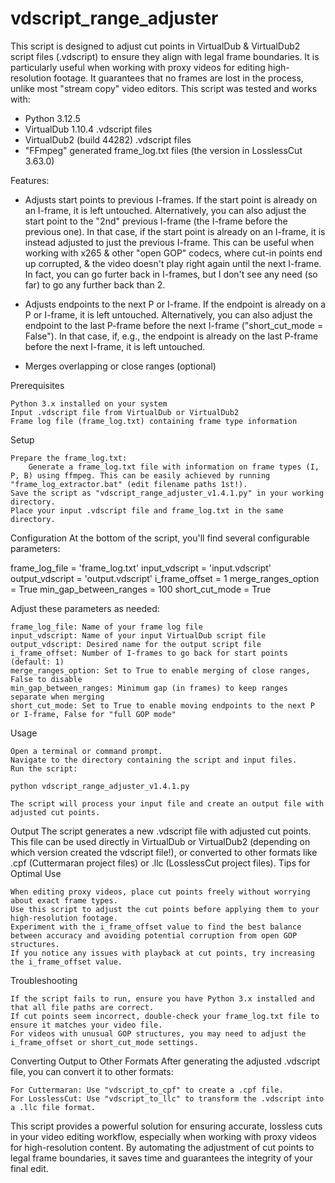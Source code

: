 # vdscript_range_adjuster
This script is designed to adjust cut points in VirtualDub &amp; VirtualDub2 script files (.vdscript) to ensure they align with legal frame boundaries.
It is particularly useful when working with proxy videos for editing high-resolution footage. It guarantees that no frames are lost in the process, unlike most "stream copy" video editors.
This script was tested and works with:
- Python 3.12.5
- VirtualDub 1.10.4 .vdscript files
- VirtualDub2 (build 44282) .vdscript files
- "FFmpeg" generated frame_log.txt files (the version in LosslessCut 3.63.0)

Features:

- Adjusts start points to previous I-frames. If the start point is already on an I-frame, it is left untouched. 
    Alternatively, you can also adjust the start point to the "2nd" previous I-frame (the I-frame before the previous one). In that case, if the start point is already on an I-frame, it is instead adjusted to just the previous I-frame. This can be useful when working with x265 & other "open GOP" codecs, where cut-in points end up corrupted, & the video doesn't play right again until the next I-frame.
    In fact, you can go furter back in I-frames, but I don't see any need (so far) to go any further back than 2.

- Adjusts endpoints to the next P or I-frame. If the endpoint is already on a P or I-frame, it is left untouched.
    Alternatively, you can also adjust the endpoint to the last P-frame before the next I-frame ("short_cut_mode = False"). In that case, if, e.g., the endpoint is already on the last P-frame before the next I-frame, it is left untouched.
    
- Merges overlapping or close ranges (optional)

Prerequisites

    Python 3.x installed on your system
    Input .vdscript file from VirtualDub or VirtualDub2
    Frame log file (frame_log.txt) containing frame type information

Setup

    Prepare the frame_log.txt:
        Generate a frame_log.txt file with information on frame types (I, P, B) using ffmpeg. This can be easily achieved by running "frame_log_extractor.bat" (edit filename paths 1st!).
    Save the script as "vdscript_range_adjuster_v1.4.1.py" in your working directory.
    Place your input .vdscript file and frame_log.txt in the same directory.

Configuration
At the bottom of the script, you'll find several configurable parameters:

frame_log_file = 'frame_log.txt'
input_vdscript = 'input.vdscript'
output_vdscript = 'output.vdscript'
i_frame_offset = 1
merge_ranges_option = True
min_gap_between_ranges = 100
short_cut_mode = True

Adjust these parameters as needed:

    frame_log_file: Name of your frame log file
    input_vdscript: Name of your input VirtualDub script file
    output_vdscript: Desired name for the output script file
    i_frame_offset: Number of I-frames to go back for start points (default: 1)
    merge_ranges_option: Set to True to enable merging of close ranges, False to disable
    min_gap_between_ranges: Minimum gap (in frames) to keep ranges separate when merging
    short_cut_mode: Set to True to enable moving endpoints to the next P or I-frame, False for "full GOP mode"

Usage

    Open a terminal or command prompt.
    Navigate to the directory containing the script and input files.
    Run the script:

    python vdscript_range_adjuster_v1.4.1.py

    The script will process your input file and create an output file with adjusted cut points.

Output
The script generates a new .vdscript file with adjusted cut points. This file can be used directly in VirtualDub or VirtualDub2 (depending on which version created the vdscript file!), or converted to other formats like .cpf (Cuttermaran project files) or .llc (LosslessCut project files).
Tips for Optimal Use

    When editing proxy videos, place cut points freely without worrying about exact frame types.
    Use this script to adjust the cut points before applying them to your high-resolution footage.
    Experiment with the i_frame_offset value to find the best balance between accuracy and avoiding potential corruption from open GOP structures.
    If you notice any issues with playback at cut points, try increasing the i_frame_offset value.

Troubleshooting

    If the script fails to run, ensure you have Python 3.x installed and that all file paths are correct.
    If cut points seem incorrect, double-check your frame_log.txt file to ensure it matches your video file.
    For videos with unusual GOP structures, you may need to adjust the i_frame_offset or short_cut_mode settings.

Converting Output to Other Formats
After generating the adjusted .vdscript file, you can convert it to other formats:

    For Cuttermaran: Use "vdscript_to_cpf" to create a .cpf file.
    For LosslessCut: Use "vdscript_to_llc" to transform the .vdscript into a .llc file format.

This script provides a powerful solution for ensuring accurate, lossless cuts in your video editing workflow, especially when working with proxy videos for high-resolution content. By automating the adjustment of cut points to legal frame boundaries, it saves time and guarantees the integrity of your final edit.